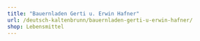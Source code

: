 ```yaml
---
title: "Bauernladen Gerti u. Erwin Hafner"
url: /deutsch-kaltenbrunn/bauernladen-gerti-u-erwin-hafner/
shop: Lebensmittel
---
```

